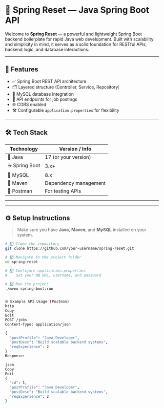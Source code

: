# 🌱 Spring Reset — Java Spring Boot API

Welcome to **Spring Reset** — a powerful and lightweight Spring Boot backend boilerplate for rapid Java web development. Built with scalability and simplicity in mind, it serves as a solid foundation for RESTful APIs, backend logic, and database interactions.

---

## 🚀 Features

- ✅ Spring Boot REST API architecture
- 🗂️ Layered structure (Controller, Service, Repository)
- 🐬 MySQL database integration
- 📡 API endpoints for job postings
- 🌐 CORS enabled
- 🛠️ Configurable `application.properties` for flexibility

---

## 🛠️ Tech Stack

| Technology       | Version / Info         |
|------------------|------------------------|
| 🧠 Java           | 17 (or your version)   |
| ☕ Spring Boot    | 3.x+                   |
| 🐬 MySQL          | 8.x                    |
| 🔧 Maven          | Dependency management  |
| 📡 Postman        | For testing APIs       |

---


---

## ⚙️ Setup Instructions

> Make sure you have **Java**, **Maven**, and **MySQL** installed on your system.

```bash
# 1️⃣ Clone the repository
git clone https://github.com/your-username/spring-reset.git

# 2️⃣ Navigate to the project folder
cd spring-reset

# 3️⃣ Configure application.properties
#    Set your DB URL, username, and password

# 4️⃣ Run the project
./mvnw spring-boot:run


🌐 Example API Usage (Postman)
http
Copy
Edit
POST /jobs
Content-Type: application/json

{
  "postProfile": "Java Developer",
  "postDesc": "Build scalable backend systems",
  "reqExperience": 2
}
Response:

json
Copy
Edit
{
  "id": 1,
  "postProfile": "Java Developer",
  "postDesc": "Build scalable backend systems",
  "reqExperience": 2
}
